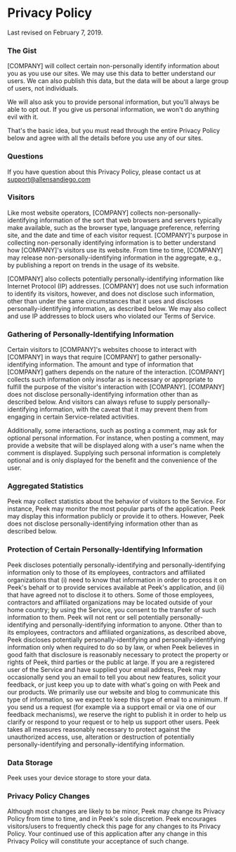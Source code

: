 Privacy Policy
==============

Last revised on February 7, 2019.

### The Gist

[COMPANY] will collect certain non-personally identify information about you as you use our sites. We may use this data to better understand our users. We can also publish this data, but the data will be about a large group of users, not individuals.

We will also ask you to provide personal information, but you'll always be able to opt out. If you give us personal information, we won't do anything evil with it.

That's the basic idea, but you must read through the entire Privacy Policy below and agree with all the details before you use any of our sites.

### Questions

If you have question about this Privacy Policy, please contact us at support@allensandiego.com

### Visitors

Like most website operators, [COMPANY] collects non-personally-identifying information of the sort that web browsers and servers typically make available, such as the browser type, language preference, referring site, and the date and time of each visitor request. [COMPANY]'s purpose in collecting non-personally identifying information is to better understand how [COMPANY]'s visitors use its website. From time to time, [COMPANY] may release non-personally-identifying information in the aggregate, e.g., by publishing a report on trends in the usage of its website.

[COMPANY] also collects potentially personally-identifying information like Internet Protocol (IP) addresses. [COMPANY] does not use such information to identify its visitors, however, and does not disclose such information, other than under the same circumstances that it uses and discloses personally-identifying information, as described below. We may also collect and use IP addresses to block users who violated our Terms of Service.

### Gathering of Personally-Identifying Information

Certain visitors to [COMPANY]'s websites choose to interact with [COMPANY] in ways that require [COMPANY] to gather personally-identifying information. The amount and type of information that [COMPANY] gathers depends on the nature of the interaction. [COMPANY] collects such information only insofar as is necessary or appropriate to fulfill the purpose of the visitor's interaction with [COMPANY]. [COMPANY] does not disclose personally-identifying information other than as described below. And visitors can always refuse to supply personally-identifying information, with the caveat that it may prevent them from engaging in certain Service-related activities.

Additionally, some interactions, such as posting a comment, may ask for optional personal information. For instance, when posting a comment, may provide a website that will be displayed along with a user's name when the comment is displayed. Supplying such personal information is completely optional and is only displayed for the benefit and the convenience of the user.

### Aggregated Statistics

Peek may collect statistics about the behavior of visitors to the Service. For instance, Peek may monitor the most popular parts of the application. Peek may display this information publicly or provide it to others. However, Peek does not disclose personally-identifying information other than as described below.

### Protection of Certain Personally-Identifying Information

Peek discloses potentially personally-identifying and personally-identifying information only to those of its employees, contractors and affiliated organizations that (i) need to know that information in order to process it on Peek's behalf or to provide services available at Peek's application, and (ii) that have agreed not to disclose it to others. Some of those employees, contractors and affiliated organizations may be located outside of your home country; by using the Service, you consent to the transfer of such information to them. Peek will not rent or sell potentially personally-identifying and personally-identifying information to anyone. Other than to its employees, contractors and affiliated organizations, as described above, Peek discloses potentially personally-identifying and personally-identifying information only when required to do so by law, or when Peek believes in good faith that disclosure is reasonably necessary to protect the property or rights of Peek, third parties or the public at large. If you are a registered user of the Service and have supplied your email address, Peek may occasionally send you an email to tell you about new features, solicit your feedback, or just keep you up to date with what's going on with Peek and our products. We primarily use our website and blog to communicate this type of information, so we expect to keep this type of email to a minimum. If you send us a request (for example via a support email or via one of our feedback mechanisms), we reserve the right to publish it in order to help us clarify or respond to your request or to help us support other users. Peek takes all measures reasonably necessary to protect against the unauthorized access, use, alteration or destruction of potentially personally-identifying and personally-identifying information.

### Data Storage
Peek uses your device storage to store your data.

### Privacy Policy Changes
Although most changes are likely to be minor, Peek may change its Privacy Policy from time to time, and in Peek's sole discretion. Peek encourages visitors/users to frequently check this page for any changes to its Privacy Policy. Your continued use of this application after any change in this Privacy Policy will constitute your acceptance of such change. 
